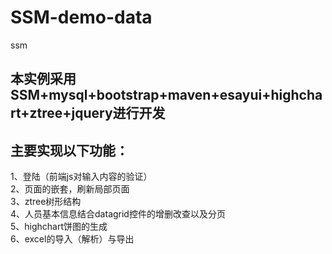 # SSM-demo-data
ssm
## 本实例采用SSM+mysql+bootstrap+maven+esayui+highchart+ztree+jquery进行开发<br>
## 主要实现以下功能：<br>
1、登陆（前端js对输入内容的验证）<br>
2、页面的嵌套，刷新局部页面<br>
3、ztree树形结构<br>
4、人员基本信息结合datagrid控件的增删改查以及分页<br>
5、highchart饼图的生成<br>
6、excel的导入（解析）与导出<br>

